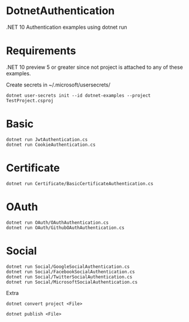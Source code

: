 # DotnetAuthentication
.NET 10 Authentication examples using dotnet run

# Requirements
.NET 10 preview 5 or greater since not project is attached to any of these examples.

Create secrets in ~/.microsoft/usersecrets/

```
dotnet user-secrets init --id dotnet-examples --project TestProject.csproj
```

# Basic

```
dotnet run JwtAuthentication.cs 
dotnet run CookieAuthentication.cs 
```

# Certificate

```
dotnet run Certificate/BasicCertificateAuthentication.cs
```

# OAuth

```
dotnet run OAuth/OAuthAuthentication.cs
dotnet run OAuth/GithubOAuthAuthentication.cs 
```

# Social

```
dotnet run Social/GoogleSocialAuthentication.cs 
dotnet run Social/FacebookSocialAuthentication.cs
dotnet run Social/TwitterSocialAuthentication.cs
dotnet run Social/MicrosoftSocialAuthentication.cs
```





Extra
```
dotnet convert project <File>

dotnet publish <File>
```